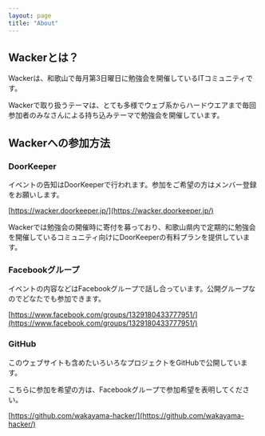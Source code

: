 ```yaml
---
layout: page
title: "About"
---
```


## Wackerとは？

Wackerは、和歌山で毎月第3日曜日に勉強会を開催しているITコミュニティです。

Wackerで取り扱うテーマは、とても多様でウェブ系からハードウエアまで毎回参加者のみなさんによる持ち込みテーマで勉強会を開催しています。

## Wackerへの参加方法

### DoorKeeper

イベントの告知はDoorKeeperで行われます。参加をご希望の方はメンバー登録をお願いします。

[https://wacker.doorkeeper.jp/](https://wacker.doorkeeper.jp/)

Wackerでは勉強会の開催時に寄付を募っており、和歌山県内で定期的に勉強会を開催しているコミュニティ向けにDoorKeeperの有料プランを提供しています。

### Facebookグループ

イベントの内容などはFacebookグループで話し合っています。公開グループなのでどなたでも参加できます。

[https://www.facebook.com/groups/1329180433777951/](https://www.facebook.com/groups/1329180433777951/)

### GitHub

このウェブサイトも含めたいろいろなプロジェクトをGitHubで公開しています。

こちらに参加を希望の方は、Facebookグループで参加希望を表明してください。

[https://github.com/wakayama-hacker/](https://github.com/wakayama-hacker/)
